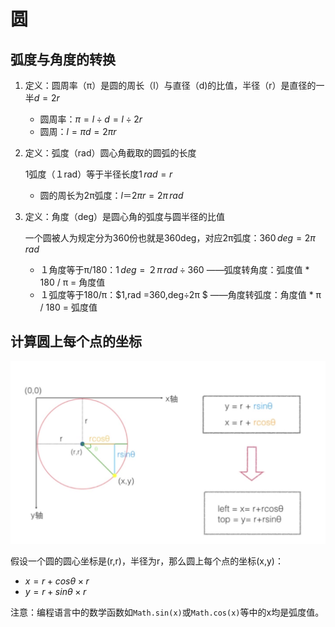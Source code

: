 # 圆

## 弧度与角度的转换

1. 定义：圆周率（π）是圆的周长（l）与直径（d)的比值，半径（r）是直径的一半$d=2r$

   - 圆周率：$π=l÷d=l÷2r$
   - 圆周：$l=πd=2πr$

2. 定义：弧度（rad）圆心角截取的圆弧的长度

   1弧度（１rad）等于半径长度$1\,rad=r$

   - 圆的周长为2π弧度：$l＝2πr=2π\,rad$

3. 定义：角度（deg）是圆心角的弧度与圆半径的比值

   一个圆被人为规定分为360份也就是360deg，对应2π弧度：$360\,deg=2π\,rad$

   - １角度等于π/180：$1\,deg=２π\,rad÷360$ ——弧度转角度：弧度值 * 180 / π = 角度值
   - １弧度等于180/π：$1\,rad =360\,deg÷2π $ ——角度转弧度：角度值 * π / 180 = 弧度值

## 计算圆上每个点的坐标

![pot-cordiante-on-circle](pot-cordiante-on-circle.png)

假设一个圆的圆心坐标是(r,r)，半径为r，那么圆上每个点的坐标(x,y)：

- $x=r + cosθ×r$
- $y=r + sinθ×r$

注意：编程语言中的数学函数如`Math.sin(x)`或`Math.cos(x)`等中的x均是弧度值。